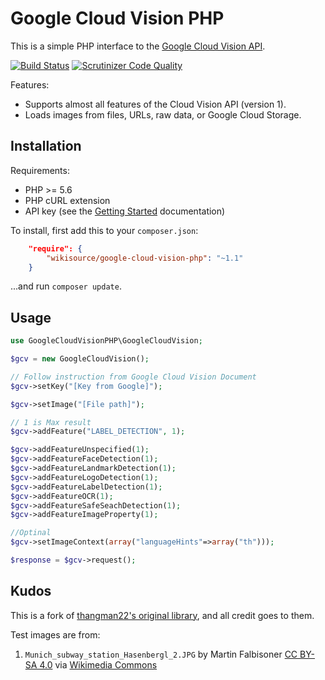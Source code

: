 Google Cloud Vision PHP
=======================

This is a simple PHP interface to the [Google Cloud Vision API](https://cloud.google.com/vision/).

[![Build Status](https://travis-ci.org/wikisource/google-cloud-vision-php.svg?branch=master)](https://travis-ci.org/wikisource/google-cloud-vision-php)
[![Scrutinizer Code Quality](https://scrutinizer-ci.com/g/wikisource/google-cloud-vision-php/badges/quality-score.png?b=master)](https://scrutinizer-ci.com/g/wikisource/google-cloud-vision-php/?branch=master)

Features:

* Supports almost all features of the Cloud Vision API (version 1).
* Loads images from files, URLs, raw data, or Google Cloud Storage.

## Installation

Requirements:

* PHP >= 5.6
* PHP cURL extension
* API key (see the [Getting Started](https://cloud.google.com/vision/docs/getting-started) documentation)

To install, first add this to your `composer.json`:

```json
    "require": {
        "wikisource/google-cloud-vision-php": "~1.1"
    }
```

...and run `composer update`.

## Usage

```php
use GoogleCloudVisionPHP\GoogleCloudVision;

$gcv = new GoogleCloudVision();

// Follow instruction from Google Cloud Vision Document
$gcv->setKey("[Key from Google]");

$gcv->setImage("[File path]");

// 1 is Max result
$gcv->addFeature("LABEL_DETECTION", 1);

$gcv->addFeatureUnspecified(1);
$gcv->addFeatureFaceDetection(1);
$gcv->addFeatureLandmarkDetection(1);
$gcv->addFeatureLogoDetection(1);
$gcv->addFeatureLabelDetection(1);
$gcv->addFeatureOCR(1);
$gcv->addFeatureSafeSeachDetection(1);
$gcv->addFeatureImageProperty(1);

//Optinal
$gcv->setImageContext(array("languageHints"=>array("th")));

$response = $gcv->request();
```

## Kudos

This is a fork of [thangman22's original library](https://github.com/thangman22/google-cloud-vision-php), and all credit goes to them.

Test images are from:

1. `Munich_subway_station_Hasenbergl_2.JPG` by Martin Falbisoner [CC BY-SA 4.0](http://creativecommons.org/licenses/by-sa/4.0)
   via [Wikimedia Commons](https://commons.wikimedia.org/wiki/File%3AMunich_subway_station_Hasenbergl_2.JPG)
